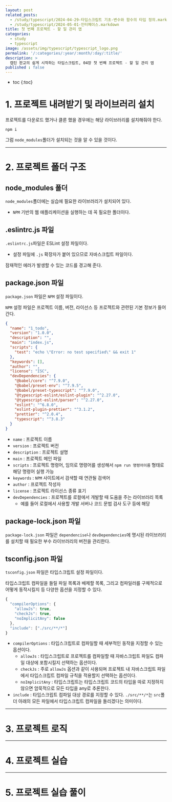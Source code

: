 ```yaml
---
layout: post
related_posts:
  - /study/typescript/2024-04-29-타입스크립트 기초-변수와 함수의 타입 정의.markdown
  - /study/typescript/2024-05-01-인터페이스.markdown
title: 첫 번째 프로젝트 - 할 일 관리 앱
categories:
  - study
  - typescript
image: /assets/img/typescript/typescript_logo.png
permalink: '/:categories/:year/:month/:day/:title/'
description: >
  캡틴 판교의 쉽게 시작하는 타입스크립트, 04장 첫 번째 프로젝트 - 할 일 관리 앱
published : false
---
```


* toc
{:toc}

# 1. 프로젝트 내려받기 및 라이브러리 설치

프로젝트를 다운로드 했거나 클론 했을 경우에는 해당 라이브러리를 설치해줘야 한다.

```shell
npm i
```

그럼 `node_modules`폴더가 설치되는 것을 알 수 있을 것이다.

---

# 2. 프로젝트 폴더 구조

## node_modules 폴더

`node_modules`폴더에는 실습에 필요한 라이브러리가 설치되어 있다. 

- `NPM` 기반의 웹 애플리케이션을 실행하는 데 꼭 필요한 폴더이다.

## .eslintrc.js 파일

`.eslintrc.js`파일은 ESLint 설정 파일이다.

- 설정 파일에 `.js` 확장자가 붙어 있으므로 자바스크립트 파일이다.

잠재적인 에러가 발생할 수 있는 코드를 경고해 준다.

## package.json 파일

`package.json` 파일은 `NPM` 설정 파일이다. 

`NPM` 설정 파일은 프로젝트 이름, 버전, 라이선스 등 프로젝트와 관련된 기본 정보가 들어간다.

```json
{
  "name": "1_todo",
  "version": "1.0.0",
  "description": "",
  "main": "index.js",
  "scripts": {
    "test": "echo \"Error: no test specified\" && exit 1"
  },
  "keywords": [],
  "author": "",
  "license": "ISC",
  "devDependencies": {
    "@babel/core": "^7.9.0",
    "@babel/preset-env": "^7.9.5",
    "@babel/preset-typescript": "^7.9.0",
    "@typescript-eslint/eslint-plugin": "^2.27.0",
    "@typescript-eslint/parser": "^2.27.0",
    "eslint": "^6.8.0",
    "eslint-plugin-prettier": "^3.1.2",
    "prettier": "^2.0.4",
    "typescript": "^3.8.3"
  }
}
```

- `name` : 프로젝트 이름
- `version` : 프로젝트 버전
- `description` : 프로젝트 설명
- `main` : 프로젝트 메인 파일
- `scripts` : 프로젝트 명령어, 임의로 명령어를 생성해서 `npm run 명령어이름` 형태로 해당 명령어 실행 가능
- `keywords` : `NPM` 사이트에서 검색할 때 연관될 검색어
- `author` : 프로젝트 작성자
- `license` : 프로젝트 라이선스 종류 표기
- `devDependencies` : 프로젝트를 로컬에서 개발할 때 도움을 주는 라이브러리 목록
	- 예를 들어 로컬에서 사용할 개발 서버나 코드 문법 검사 도구 등에 해당

## package-lock.json 파일

`package-lock.json` 파일은 `dependencise`나 `devDependencies`에 명시된 라이브러리를 설치할 때 필요한 부수 라이브러리의 버전을 관리한다.

## tsconfig.json 파일

`tsconfig.json` 파일은 타입스크립트 설정 파일이다.

타입스크립트 컴파일을 들릴 파일 목록과 배제할 목록, 그리고 컴파일러를 구체적으로 어떻게 동작시킬지 등 다양한 옵션을 지정할 수 있다.

```ts
{
  "compilerOptions": {
    "allowJs": true,
    "checkJs": true,
    "noImplicitAny": false
  },
  "include": ["./src/**/*"]
}
```

-  `compilerOptions` : 타입스크립트로 컴파일할 때 세부적인 동작을 지정할 수 있는 옵션이다.
	- `allowJs` : 타입스크립트로 프로젝트를 컴파일할 때 자바스크립트 파일도 컴파일 대상에 포함시킬지 선택하는 옵션이다.
	- `checkJs` : 주로 `allowJs` 옵션과 같이 사용되며 프로젝트 내 자바스크립트 파일에서 타입스크립트 컴파일 규칙을 적용할지 선택하는 옵션이다.
	- `noImplicitAny` : 타입스크립트는 타입스크립트 코드의 타입을 따로 지정하지 않으면 암묵적으로 모든 타입을 any로 추론한다.
- `include` : 타입스크립트 컴파일 대상 경로를 지정할 수 있다. `./src/**/*`는 `src`폴더 아래의 모든 파일에서 타입스크립트 컴파일을 돌리겠다는 의미이다.

---

# 3. 프로젝트 로직

---

# 4. 프로젝트 실습

---

# 5. 프로젝트 실습 풀이